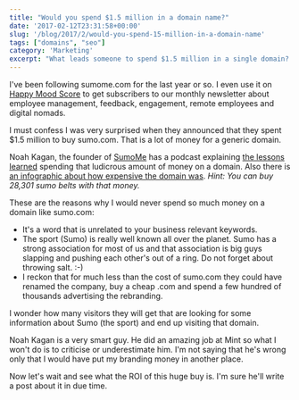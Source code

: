 ```yaml
---
title: "Would you spend $1.5 million in a domain name?"
date: '2017-02-12T23:31:58+00:00'
slug: '/blog/2017/2/would-you-spend-15-million-in-a-domain-name'
tags: ["domains", "seo"]
category: 'Marketing'
excerpt: "What leads someone to spend $1.5 million in a single domain? SumoMe has recently did that buying sumo.com They think big and they spend big."
---
```

I've been following sumome.com for the last year or so. I even use it on [Happy Mood Score](https://www.happymoodscore.com) to get subscribers to our monthly newsletter about employee management, feedback, engagement, remote employees and digital nomads.

I must confess I was very surprised when they announced that they spent $1.5 million to buy sumo.com. That is a lot of money for a generic domain.

Noah Kagan, the founder of [SumoMe](http://sumome.com/) has a podcast explaining [the lessons learned](http://okdork.com/what-i-learned-spending-1-5-million-on-sumo-com/) spending that ludicrous amount of money on a domain. Also there is [an infographic about how expensive the domain was](http://sumome.com/sumo-name-change). _Hint: You can buy 28,301 sumo belts with that money._

These are the reasons why I would never spend so much money on a domain like sumo.com:

- It's a word that is unrelated to your business relevant keywords.
- The sport (Sumo) is really well known all over the planet. Sumo has a strong association for most of us and that association is big guys slapping and pushing each other's out of a ring. Do not forget about throwing salt. :-)
- I reckon that for much less than the cost of sumo.com they could have renamed the company, buy a cheap .com and spend a few hundred of thousands advertising the rebranding.

I wonder how many visitors they will get that are looking for some information about Sumo (the sport) and end up visiting that domain.

Noah Kagan is a very smart guy. He did an amazing job at Mint so what I won't do is to criticise or underestimate him. I'm not saying that he's wrong only that I would have put my branding money in another place.

Now let's wait and see what the ROI of this huge buy is. I'm sure he'll write a post about it in due time.

